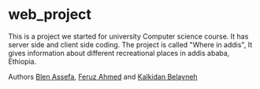 # web_project
This is a project we started for university Computer science course. It has server side and client side coding.
The project is called "Where in addis", It gives information about different recreational places in addis ababa, Ethiopia.

Authors
[Blen Assefa](http://github.com/blenassefa2), [Feruz Ahmed](https://github.com/Feruz2) and [Kalkidan Belayneh](https://github.com/kalikal1)
